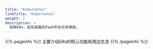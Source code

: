 ```yaml
---
title: "Kubernetes"
linkTitle: "Kubernetes"
weight: 2
description: >
  俗称k8s，在往容器云PaaS平台方向演进。 
---
```


{{% pageinfo %}}
主要介绍k8s的核心功能和周边生态
{{% /pageinfo %}}


